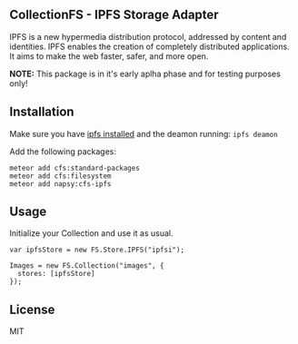 ## CollectionFS - IPFS Storage Adapter
IPFS is a new hypermedia distribution protocol, addressed by content and identities. IPFS enables the creation of completely distributed applications. It aims to make the web faster, safer, and more open.

**NOTE:** This package is in it's early aplha phase and for testing purposes only!

## Installation
Make sure you have [ipfs installed](http://ipfs.io/docs/install/) and the deamon running:
`ipfs deamon`

Add the following packages:
```
meteor add cfs:standard-packages
meteor add cfs:filesystem
meteor add napsy:cfs-ipfs
```

## Usage
Initialize your Collection and use it as usual.
```
var ipfsStore = new FS.Store.IPFS("ipfsi");

Images = new FS.Collection("images", {
  stores: [ipfsStore]
});
```

## License 

MIT
